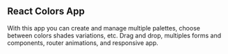 ## React Colors App

With this app you can create and manage multiple palettes, choose between colors shades variations, etc.
Drag and drop, multiples forms and components, router animations, and responsive app.
